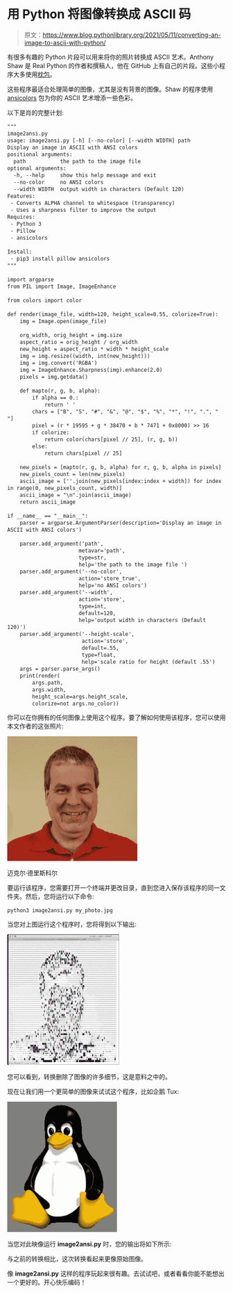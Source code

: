# 用 Python 将图像转换成 ASCII 码

> 原文：<https://www.blog.pythonlibrary.org/2021/05/11/converting-an-image-to-ascii-with-python/>

有很多有趣的 Python 片段可以用来将你的照片转换成 ASCII 艺术。Anthony Shaw 是 Real Python 的作者和撰稿人，他在 GitHub 上有自己的片段。这些小程序大多使用[枕包](https://pillow.readthedocs.io/en/stable/)。

这些程序最适合处理简单的图像，尤其是没有背景的图像。Shaw 的程序使用 [ansicolors](https://pypi.org/project/ansicolors/) 包为你的 ASCII 艺术增添一些色彩。

以下是肖的完整计划:

```
"""
image2ansi.py
usage: image2ansi.py [-h] [--no-color] [--width WIDTH] path
Display an image in ASCII with ANSI colors
positional arguments:
  path           the path to the image file
optional arguments:
  -h, --help     show this help message and exit
  --no-color     no ANSI colors
  --width WIDTH  output width in characters (Default 120)
Features:
 - Converts ALPHA channel to whitespace (transparency)
 - Uses a sharpness filter to improve the output
Requires:
 - Python 3
 - Pillow 
 - ansicolors

Install:
 - pip3 install pillow ansicolors
"""

import argparse
from PIL import Image, ImageEnhance

from colors import color

def render(image_file, width=120, height_scale=0.55, colorize=True):
    img = Image.open(image_file)

    org_width, orig_height = img.size
    aspect_ratio = orig_height / org_width
    new_height = aspect_ratio * width * height_scale
    img = img.resize((width, int(new_height)))
    img = img.convert('RGBA')
    img = ImageEnhance.Sharpness(img).enhance(2.0)
    pixels = img.getdata()

    def mapto(r, g, b, alpha):
        if alpha == 0.:
            return ' '
        chars = ["B", "S", "#", "&", "@", "$", "%", "*", "!", ".", " "]
        pixel = (r * 19595 + g * 38470 + b * 7471 + 0x8000) >> 16
        if colorize:
            return color(chars[pixel // 25], (r, g, b))
        else:
            return chars[pixel // 25]

    new_pixels = [mapto(r, g, b, alpha) for r, g, b, alpha in pixels]
    new_pixels_count = len(new_pixels)
    ascii_image = [''.join(new_pixels[index:index + width]) for index in range(0, new_pixels_count, width)]
    ascii_image = "\n".join(ascii_image)
    return ascii_image

if __name__ == "__main__":
    parser = argparse.ArgumentParser(description='Display an image in ASCII with ANSI colors')

    parser.add_argument('path',
                       metavar='path',
                       type=str,
                       help='the path to the image file ')
    parser.add_argument('--no-color',
                       action='store_true',
                       help='no ANSI colors')
    parser.add_argument('--width',
                       action='store',
                       type=int,
                       default=120,
                       help='output width in characters (Default 120)')
    parser.add_argument('--height-scale',
                        action='store',
                        default=.55,
                        type=float,
                        help='scale ratio for height (default .55')
    args = parser.parse_args()
    print(render(
        args.path, 
        args.width, 
        height_scale=args.height_scale,
        colorize=not args.no_color))

```

你可以在你拥有的任何图像上使用这个程序。要了解如何使用该程序，您可以使用本文作者的这张照片:

![Michael Driscoll](img/e86f094059dca34aaa28a74a93c699a1.png)

迈克尔·德里斯科尔

要运行该程序，您需要打开一个终端并更改目录，直到您进入保存该程序的同一文件夹。然后，您将运行以下命令:

```
python3 image2ansi.py my_photo.jpg
```

当您对上图运行这个程序时，您将得到以下输出:

![Michael Driscoll ASCII Art](img/09e8d1a602a1ffc3d69d714734762dee.png)

您可以看到，转换删除了图像的许多细节，这是意料之中的。

现在让我们用一个更简单的图像来试试这个程序，比如企鹅 Tux:

![Tux the Linux penguin](img/ba0ba3b7eb8485b2ccc4f9ef206ad4f1.png)

当您对此映像运行 **image2ansi.py** 时，您的输出将如下所示:

与之前的转换相比，这次转换看起来更像原始图像。

像 **image2ansi.py** 这样的程序玩起来很有趣。去试试吧，或者看看你能不能想出一个更好的。开心快乐编码！